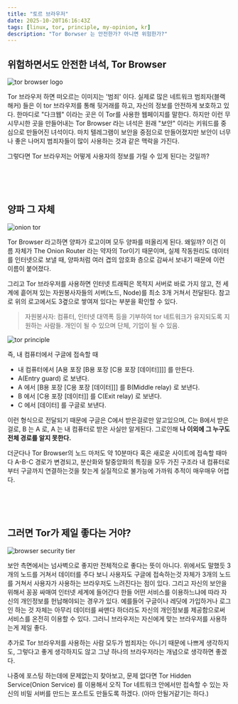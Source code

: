 ```yaml
---
title: "토르 브라우저"
date: 2025-10-20T16:16:43Z
tags: [linux, tor, principle, my-opinion, kr]
description: "Tor Borwser 는 안전한가? 아니면 위험한가?"
---
```


## 위험하면서도 안전한 녀석, Tor Browser

![tor browser logo](https://pub-9fab8c462d8d4428bf45385586df9f1a.r2.dev/1755716449_tor_browser.webp)

Tor 브라우저 하면 떠오르는 이미지는 '범죄' 이다. 실제로 많은 네트워크 범죄자(블랙 해커) 들은 이 tor 브라우저를 통해 뒷거래를 하고, 
자신의 정보를 안전하게 보호하고 있다. 한마디로 "다크웹" 이라는 곳은 이 Tor를 사용한 웹페이지를 말한다. 하지만 이런 무시무시한 곳을 만들어내는 
Tor Browser 라는 녀석은 원래 "보안" 이라는 키워드를 중심으로 만들어진 녀석이다. 마치 텔레그램이 보안을 중점으로 만들어졌지만 보안이 너무나 
좋은 나머지 범죄자들이 많이 사용하는 것과 같은 맥락을 가진다.

그렇다면 Tor 브라우저는 어떻게 사용자의 정보를 가릴 수 있게 된다는 것일까?

<br><br><br>

## 양파 그 자체

![onion tor](https://pub-9fab8c462d8d4428bf45385586df9f1a.r2.dev/howtousetor.jpg)

Tor  Browser 라고하면 양파가 로고이며 모두 양파를 떠올리게 된다. 왜일까? 이건 이름 자체가 The Onion Router 라는 약자의 Tor이기 때문이며, 
실제 작동원리도 데이터를 인터넷으로 보낼 때, 양파처럼 여러 겹의 암호화 층으로 감싸서 보내기 때문에 이런 이름이 붙어졌다.

그리고 Tor 브라우저를 사용하면 인터넷 트래픽은 목적지 서버로 바로 가지 않고, 전 세계에 흩어져 있는 자원봉사자들의 서버(노드, Node)를 최소 3개 거쳐서 전달된다. 
참고로 위의 로고에서도 3곂으로 쌓여져 있다는 부분을 확인할 수 있다.

> 자원봉사자: 컴퓨터, 인터넷 대역폭 등을 기부하여 tor 네트워크가 유지되도록 지원하는 사람들. 개인이 될 수 있으며 단체, 기업이 될 수 있음.


![tor principle](https://pub-9fab8c462d8d4428bf45385586df9f1a.r2.dev/tor-working.png)

즉, 내 컴퓨터에서 구글에 접속할 때
- 내 컴퓨터에서  [A용 포장 [B용 포장 [C용 포장 [데이터]]]] 를 만든다.
- A(Entry guard) 로 보낸다.
- A 에서  [B용 포장 [C용 포장 [데이터]]] 를 B(Middle relay) 로 보낸다.
- B 에서 [C용 포장 [데이터]] 를 C(Exit relay) 로 보낸다.
- C 에서 [데이터] 를 구글로 보낸다.

이런 형식으로 전달되기 때문에 구글은 C에서 받은걸로만 알고있으며, C는 B에서 받은걸로, B 는 A 로, A 는 내 컴퓨터로 받은 사실만 알게된다. 
그로인해 **나 이외에 그 누구도 전체 경로를 알지 못한다.** 

더군다나 Tor Browser의 노드 마저도 약 10분마다 혹은 새로운 사이트에 접속할 때마다 A-B-C 경로가 변경되고, 분산화와 탈중앙화의 특징을 모두 가진 구조라 
내 컴퓨터로부터 구글까지 연결하는것을 찾는게 실질적으로 불가능에 가까워 추적이 매우매우 어렵다.

<br><br><br>

## 그러면 Tor가 제일 좋다는 거야?

![browser security tier](https://pub-9fab8c462d8d4428bf45385586df9f1a.r2.dev/84w7jtgvxje91.jpg)

보안 측면에서는 넘사벽으로 좋지만 전체적으로 좋다는 뜻이 아니다. 위에서도 말했듯 3개의 노드를 거쳐서 데이터를 주다 보니 사용자도 
구글에 접속하는것 자체가 3개의 노드를 거쳐서 사용자가 사용하는 브라우저도 느려진다는 점이 있다. 그리고 자신의 보안을 위해서 꽁꽁 싸매여 인터넷 세계에 들어간다 
한들 어떤 서비스를 이용하느냐에 따라 자신의 개인정보를 헌납해야되는 경우가 있다. 예를들어 구글이나 레딧에 가입하거나 로그인 하는 것 자체는 아무리 데이터를 싸맨다 
하더라도 자신의 개인정보를 제공함으로써 서비스를 온전히 이용할 수 있다. 그러니 브라우저는 자신에게 맞는 브라우저를 사용하는게 제일 좋다.

추가로 Tor 브라우저를 사용하는 사람 모두가 범죄자는 아니기 때문에 나쁘게 생각하지도, 그렇다고 좋게 생각하지도 않고 그냥 하나의 브라우저라는 개념으로 생각하면 좋겠다.

나중에 포스팅 하는데에 문제없는지 찾아보고, 문제 없다면 Tor Hidden Service(Onion Service) 를 이용해서 오직 Tor 네트워크 안에서만 접속할 수 있는 
자신의 비밀 서버를 만드는 포스트도 만들도록 하겠다. (아마 안될거같기는 하다.)